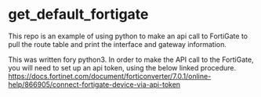 # get_default_fortigate
This repo is an example of using python to make an api call to FortiGate to pull the route table and print the interface and gateway information.

This was written fory python3.  In order to make the API call to the FortiGate, you will need to set up an api token, using the below linked procedure.
https://docs.fortinet.com/document/forticonverter/7.0.1/online-help/866905/connect-fortigate-device-via-api-token
